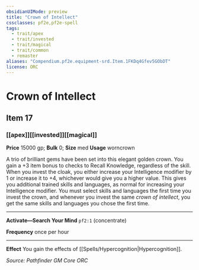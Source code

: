 ```yaml
---
obsidianUIMode: preview
title: "Crown of Intellect"
cssclasses: pf2e,pf2e-spell
tags:
  - trait/apex
  - trait/invested
  - trait/magical
  - trait/common
  - remaster
aliases: "Compendium.pf2e.equipment-srd.Item.1FKDq4Gfev5GObDT"
license: ORC
---
```

# Crown of Intellect
## Item 17
### [[apex]][[invested]][[magical]]


**Price** 15000 gp; 
**Bulk** 0; **Size** med
**Usage** worncrown

A trio of brilliant gems have been set into this elegant golden crown. You gain a +3 item bonus to checks to Recall Knowledge, regardless of the skill. When you invest the cloak, you either increase your Intelligence modifier by 1 or increase it to +4, whichever would give you a higher value. This gives you additional trained skills and languages, as normal for increasing your Intelligence modifier. You must select skills and languages the first time you invest the crown, and whenever you invest the same _crown of intellect_, you get the same skills and languages you chose the first time.

* * *

**Activate—Search Your Mind** `pf2:1` (concentrate)

**Frequency** once per hour

* * *

**Effect** You gain the effects of [[Spells/Hypercognition|Hypercognition]].

*Source: Pathfinder GM Core*
*ORC*